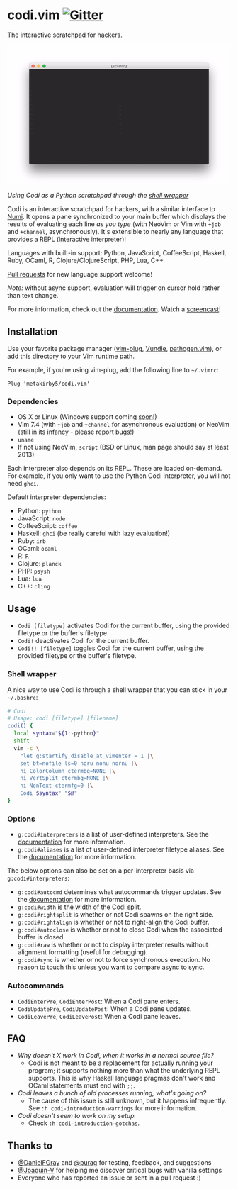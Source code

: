 # codi.vim [![Gitter](https://badges.gitter.im/codi-vim/Lobby.svg)](https://gitter.im/codi-vim/Lobby?utm_source=badge&utm_medium=badge&utm_campaign=pr-badge)

The interactive scratchpad for hackers.

![Codi demo.](assets/codi.gif)

_Using Codi as a Python scratchpad through the
[shell wrapper](#shell-wrapper)_

Codi is an interactive scratchpad for hackers, with a similar interface to
[Numi](https://numi.io). It opens a pane synchronized to your main buffer
which displays the results of evaluating each line *as you type* (with NeoVim
or Vim with `+job` and `+channel`, asynchronously). It's extensible to nearly
any language that provides a REPL (interactive interpreter)!

Languages with built-in support:
Python, JavaScript, CoffeeScript, Haskell, Ruby, OCaml, R,
Clojure/ClojureScript, PHP, Lua, C++

[Pull requests](https://github.com/metakirby5/codi.vim/pulls)
for new language support welcome!

*Note:* without async support, evaluation will trigger on cursor hold rather
than text change.

For more information, check out the [documentation](doc/codi.txt).
Watch a [screencast](https://ptpb.pw/t/~codi)!

## Installation

Use your favorite package manager
([vim-plug](https://github.com/junegunn/vim-plug),
[Vundle](https://github.com/VundleVim/Vundle.vim),
[pathogen.vim](https://github.com/tpope/vim-pathogen)),
or add this directory to your Vim runtime path.

For example, if you're using vim-plug, add the following line to `~/.vimrc`:

```
Plug 'metakirby5/codi.vim'
```

### Dependencies

- OS X or Linux (Windows support coming
  [soon](https://github.com/metakirby5/codi.vim/issues/14)!)
- Vim 7.4 (with `+job` and `+channel` for asynchronous evaluation) or
  NeoVim (still in its infancy - please report bugs!)
- `uname`
- If not using NeoVim, `script` (BSD or Linux, man page should say at least
  2013)

Each interpreter also depends on its REPL. These are loaded on-demand. For
example, if you only want to use the Python Codi interpreter, you will not
need `ghci`.

Default interpreter dependencies:

  - Python:       `python`
  - JavaScript:   `node`
  - CoffeeScript: `coffee`
  - Haskell:      `ghci` (be really careful with lazy evaluation!)
  - Ruby:         `irb`
  - OCaml:        `ocaml`
  - R:            `R`
  - Clojure:      `planck`
  - PHP:          `psysh`
  - Lua:          `lua`
  - C++:          `cling`

## Usage

- `Codi [filetype]` activates Codi for the current buffer, using the provided
  filetype or the buffer's filetype.
- `Codi!` deactivates Codi for the current buffer.
- `Codi!! [filetype]` toggles Codi for the current buffer, using the provided
  filetype or the buffer's filetype.

### Shell wrapper

A nice way to use Codi is through a shell wrapper that you can stick in your
`~/.bashrc`:

```sh
# Codi
# Usage: codi [filetype] [filename]
codi() {
  local syntax="${1:-python}"
  shift
  vim -c \
    "let g:startify_disable_at_vimenter = 1 |\
    set bt=nofile ls=0 noru nonu nornu |\
    hi ColorColumn ctermbg=NONE |\
    hi VertSplit ctermbg=NONE |\
    hi NonText ctermfg=0 |\
    Codi $syntax" "$@"
}
```

### Options

- `g:codi#interpreters` is a list of user-defined interpreters.
  See the [documentation](doc/codi.txt) for more information.
- `g:codi#aliases` is a list of user-defined interpreter filetype aliases.
  See the [documentation](doc/codi.txt) for more information.

The below options can also be set on a per-interpreter basis via
`g:codi#interpreters`:

- `g:codi#autocmd` determines what autocommands trigger updates.
  See the [documentation](doc/codi.txt) for more information.
- `g:codi#width` is the width of the Codi split.
- `g:codi#rightsplit` is whether or not Codi spawns on the right side.
- `g:codi#rightalign` is whether or not to right-align the Codi buffer.
- `g:codi#autoclose` is whether or not to close Codi when the associated
  buffer is closed.
- `g:codi#raw` is whether or not to display interpreter results without
  alignment formatting (useful for debugging).
- `g:codi#sync` is whether or not to force synchronous execution. No reason to
  touch this unless you want to compare async to sync.

### Autocommands

- `CodiEnterPre`, `CodiEnterPost`: When a Codi pane enters.
- `CodiUpdatePre`, `CodiUpdatePost`: When a Codi pane updates.
- `CodiLeavePre`, `CodiLeavePost`: When a Codi pane leaves.

## FAQ

- _Why doesn't X work in Codi, when it works in a normal source file?_
  - Codi is not meant to be a replacement for actually running your program;
    it supports nothing more than what the underlying REPL supports. This is
    why Haskell language pragmas don't work and OCaml statements must end with
    `;;`.
- _Codi leaves a bunch of old processes running, what's going on?_
  - The cause of this issue is still unknown, but it happens infrequently. See
    `:h codi-introduction-warnings` for more information.
- _Codi doesn't seem to work on my setup._
  - Check `:h codi-introduction-gotchas`.

## Thanks to

- [@DanielFGray](https://github.com/DanielFGray) and
  [@purag](https://github.com/purag) for testing, feedback, and suggestions
- [@Joaquin-V](https://github.com/Joaquin-V) for helping me discover critical
  bugs with vanilla settings
- Everyone who has reported an issue or sent in a pull request :)
